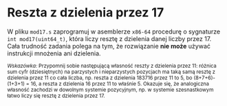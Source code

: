 Reszta z dzielenia przez 17
===
W pliku `mod17.s` zaprogramuj w asemblerze `x86-64` procedurę o sygnaturze
`int mod17(uint64_t)`, która liczy resztę z dzielenia danej liczby przez 17.
Cała trudność zadania polega na tym, że rozwiązanie **nie może** używać
instrukcji mnożenia ani dzielenia.

<sub>*Wskazówka:* Przypomnij sobie następującą własność reszty z dzielenia
przez 11: różnica sum cyfr (dziesiętnych) na parzystych i nieparzystych
pozycjach ma taką samą resztę z dzielenia przez 11 co cała liczba, np.
reszta z dzielenia 183716 przez 11 to 5, bo (8+7+6)-(1+3+1) = 16, a reszta
z dzielenia 16 przez 11 to właśnie 5. Okazuje się, że analogiczna własność
zachodzi w dowolnym systemie pozycyjnym, np. w systemie szesnastkowym łatwo
liczy się resztę z dzielenia przez 17.</sub>
